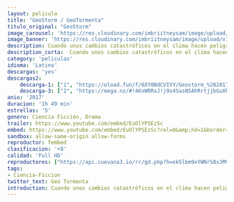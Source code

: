 ```yaml
---
layout: pelicula
title: "GeoStorm / GeoTormenta"
titulo_original: "GeoStorm"
image_carousel: 'https://res.cloudinary.com/imbriitneysam/image/upload/v1547437190/geo-Poster-min.jpg'
image_banner: 'https://res.cloudinary.com/imbriitneysam/image/upload/v1547437191/geoBanner-min.jpg'
description: Cuando unos cambios catastróficos en el clima hacen peligrar la supervivencia en la Tierra, numerosos gobiernos del mundo se unen y dan lugar a un proyecto consistente en una red global de satélites que rodeen el planeta, armados con avanzadas tecnologías, capaces de evitar desastres naturales. Jake (Gerard Butler) es un diseñador de satélites que, tras un fallo en esta cadena, deberá formar equipo con su hermano Max (Jim Sturgess) para viajar al espacio y salvar al planeta de una tormenta artificial de proporciones épicas, mientras en la superficie del planeta se está gestando un complot para asesinar al presidente de Estados Unidos.
description_corta:  Cuando unos cambios catastróficos en el clima hacen peligrar la supervivencia en la Tierra, numerosos gobiernos del mundo se unen y dan lugar a un proyecto consistente en una red global de satélites que rodeen el planeta, armados con avanzadas tecnologías, capaces de ...
category: 'peliculas'
idioma: 'Latino'
descargas: 'yes'
descargas2:
    descarga-1: ["1", "https://oload.fun/f/6XY0BdCVIVY/Geostorm_%282017%29_WEB-DL_1080p_Latino.mp4", "https://www.google.com/s2/favicons?domain=openload.co","OpenLoad","https://res.cloudinary.com/imbriitneysam/image/upload/v1541473684/mexico.png", "Latino", "Full HD"]
    descarga-3: ["2", "https://mega.nz/#!4KxWRRxJ!j9s4SasN5AhRrtjjbGuXhuTycr1w-Tus2S_Wee8sdyg", "https://www.google.com/s2/favicons?domain=mega.nz","Mega","https://res.cloudinary.com/imbriitneysam/image/upload/v1541473684/mexico.png", "Latino", "Full HD"]
anio: '2017'
duracion: '1h 49 min'
estrellas: '5'
genero: Ciencia Ficción, Drama
trailer: https://www.youtube.com/embed/EuOlYPSEzSc
embed: https://www.youtube.com/embed/EuOlYPSEzSc?rel=0&amp;hd=1&border=0&wmode=opaque&enablejsapi=1&modestbranding=1&controls=1&showinfo=1
sandbox: allow-same-origin allow-forms
reproductor: fembed
clasificacion: '+8'
calidad: 'Full HD'
reproductores: ["https://api.cuevana3.io/rr/gd.php?h=ek5lbm9xYWNrS0xJMVp5b21KREk0dFBLbjVkaHhkRGdrOG1jbnBpUnhhS1ZyNldXZlkraXdaakZxS2lqMDgyNjNLYUtoR2JicHN1cnFhT0hlYkNUdE02U3FadVkyUT09"]
tags:
- Ciencia-Ficcion
twitter_text: Geo Tormenta
introduction: Cuando unos cambios catastróficos en el clima hacen peligrar la supervivencia en la Tierra, numerosos gobiernos del mundo se unen y dan lugar a un proyecto consistente en una red global de satélites que rodeen el planeta, armados con avanzadas tecnologías, capaces de ...
---
```












